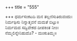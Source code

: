 +++
title = "555"

+++
ಧರ್ಮಸಂಕಟದಿ ಮನ ತಲ್ಲಣಿಸುತಿರುವಂದು।  
ನಿರ್ಮಥಿಸು ನಿನ್ನಾತ್ಮವನೆ ಮಮತೆ ಬಿಟ್ಟು॥  
ನಿರ್ಮಮದ ಸದ್ವಿವೇಕದ ದೀಪಕಿಂತ ನೀಂ।  
ನೆಮ್ಮಲಿನ್ನೇನಿಹುದೊ? - ಮಂಕುತಿಮ್ಮ॥  
